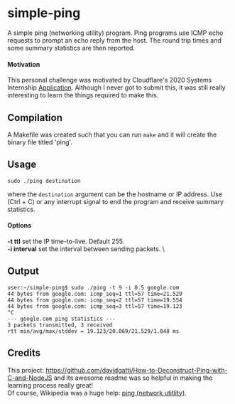 # simple-ping
A simple ping (networking utility) program.
Ping programs use ICMP echo requests to prompt an echo reply from the host.
The round trip times and some summary statistics are then reported.
#### Motivation
This personal challenge was motivated by Cloudflare's 2020 Systems Internship [Application](https://github.com/cloudflare-internship-2020/internship-application-systems).
Although I never got to submit this, it was still really interesting to learn the things required to make this.
## Compilation
A Makefile was created such that you can run `make` and it will create the binary file titled 'ping'.
## Usage
```
sudo ./ping destination
```
where the `destination` argument can be the hostname or IP address.
Use (Ctrl + C) or any interrupt signal to end the program and receive summary statistics.
#### Options
**-t ttl** set the IP time-to-live. Default 255. \
**-i interval** set the interval between sending packets. \
## Output
```
user:~/simple-ping$ sudo ./ping -t 9 -i 0.5 google.com 
44 bytes from google.com: icmp_seq=1 ttl=57 time=21.529
44 bytes from google.com: icmp_seq=2 ttl=57 time=19.554
44 bytes from google.com: icmp_seq=3 ttl=57 time=19.123
^C
--- google.com ping statistics ---
3 packets transmitted, 3 received
rtt min/avg/max/stddev = 19.123/20.069/21.529/1.048 ms
```
## Credits
This project: https://github.com/davidgatti/How-to-Deconstruct-Ping-with-C-and-NodeJS and its awesome readme was so helpful in making the learning process really great! \
Of course, Wikipedia was a huge help: [ping (network utitlity)](https://en.wikipedia.org/wiki/Ping_(networking_utility)).
